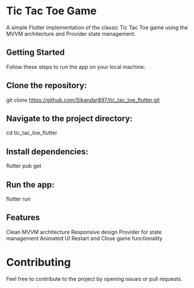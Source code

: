 # Tic Tac Toe Game

A simple Flutter implementation of the classic Tic Tac Toe game using the MVVM architecture and Provider state management.

## Getting Started

Follow these steps to run the app on your local machine:

## Clone the repository:
git clone https://github.com/Sikandar897/tic_tac_toe_flutter.git

## Navigate to the project directory:
cd tic_tac_toe_flutter

## Install dependencies:
flutter pub get

## Run the app:
flutter run

## Features

Clean MVVM architecture
Responsive design
Provider for state management
Animated UI
Restart and Close game functionality

# Contributing
Feel free to contribute to the project by opening issues or pull requests.
